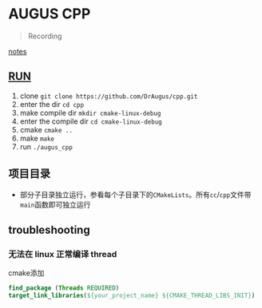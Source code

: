 # AUGUS CPP

> Recording

[notes](https://augus-docus.netlify.app/code/cpp/about)

## [RUN](./.github/workflows/cmake.yml)

1. clone `git clone https://github.com/DrAugus/cpp.git`
2. enter the dir `cd cpp`
3. make compile dir `mkdir cmake-linux-debug`
4. enter the compile dir `cd cmake-linux-debug`
5. cmake `cmake ..`
6. make `make`
7. run `./augus_cpp`

## 项目目录

* 部分子目录独立运行，参看每个子目录下的`CMakeLists`。所有`cc`/`cpp`文件带`main`函数即可独立运行

## troubleshooting

### 无法在 linux 正常编译 thread

cmake添加

```cmake
find_package (Threads REQUIRED)
target_link_libraries(${your_project_name} ${CMAKE_THREAD_LIBS_INIT})
```

